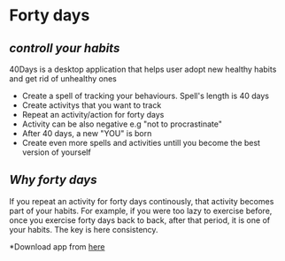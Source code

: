 # Forty days

## _controll your habits_

40Days is a desktop application that helps user adopt new healthy habits and get rid of unhealthy ones

- Create a spell of tracking your behaviours. Spell's length is 40 days
- Create activitys that you want to track
- Repeat an activity/action for forty days
- Activity can be also negative e.g "not to procrastinate"
- After 40 days, a new "YOU" is born
- Create even more spells and activities untill you become the best version of yourself

## _Why forty days_

If you repeat an activity for forty days continously, that activity becomes part of your habits. For example, if you were too lazy to exercise before, once you exercise forty days back to back, after that period, it is one of your habits. The key is here consistency.

\*Download app from [here](https://yahyasalimi.com)
